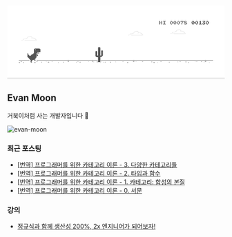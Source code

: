 ![dino.gif](./dino.gif)

## Evan Moon

거북이처럼 사는 개발자입니다 🐢

<img src="https://komarev.com/ghpvc/?username=evan-moon&label=Profile%20views&color=0e75b6&style=flat" alt="evan-moon" />

### 최근 포스팅

<!-- BLOG-POST-LIST:START -->
- [[번역] 프로그래머를 위한 카테고리 이론 - 3. 다양한 카테고리들](https://evan-moon.github.io/2024/02/13/category-theory-for-programmers-3-categories-great-and-small/)
- [[번역] 프로그래머를 위한 카테고리 이론 - 2. 타입과 함수](https://evan-moon.github.io/2024/02/06/category-theory-for-programmers-2-types-and-functions/)
- [[번역] 프로그래머를 위한 카테고리 이론 - 1. 카테고리: 합성의 본질](https://evan-moon.github.io/2024/01/30/category-theory-for-programmers-1-category/)
- [[번역] 프로그래머를 위한 카테고리 이론 - 0. 서문](https://evan-moon.github.io/2024/01/30/category-theory-for-programmers-0-preface/)
<!-- BLOG-POST-LIST:END -->

### 강의
- [정규식과 함께 생산성 200%, 2x 엔지니어가 되어보자!](https://www.inflearn.com/course/실무-정규식?inst=2abd2192)
